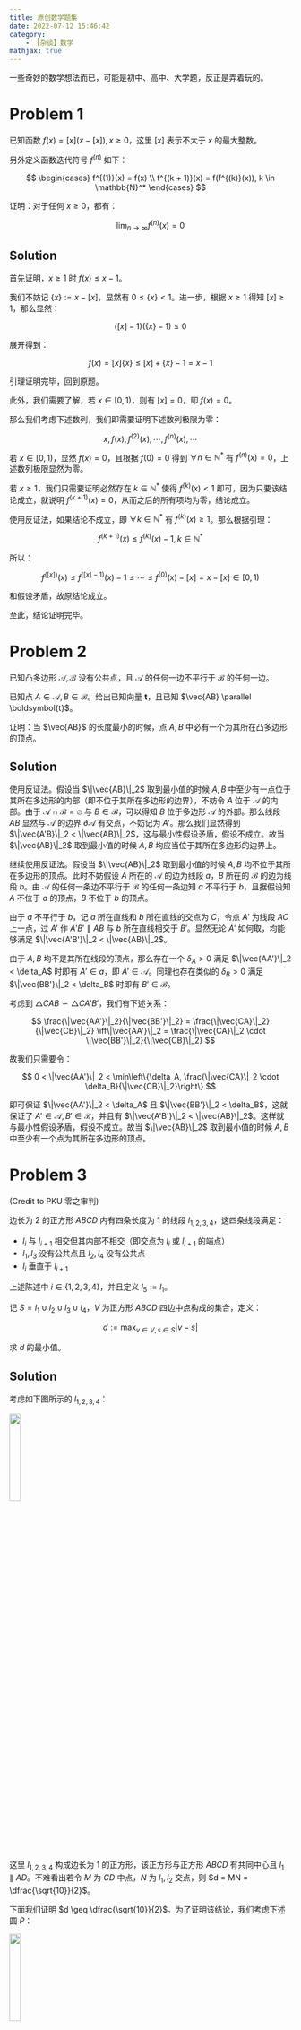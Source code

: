 ```yaml
---
title: 原创数学题集
date: 2022-07-12 15:46:42
category:
    - 【杂谈】数学
mathjax: true
---
```


一些奇妙的数学想法而已，可能是初中、高中、大学题，反正是弄着玩的。

<!-- more -->

$$
\newcommand{\i}{\mathop{\rm i}}
$$

# Problem 1

已知函数 $f(x) = [x](x - [x]), x \geq 0$，这里 $[x]$ 表示不大于 $x$ 的最大整数。

另外定义函数迭代符号 $f^{(n)}$ 如下：

$$
\begin{cases}
f^{(1)}(x) = f(x) \\
f^{(k + 1)}(x) = f(f^{(k)}(x)), k \in \mathbb{N}^*
\end{cases}
$$

证明：对于任何 $x \geq 0$，都有：

$$
\lim_{n \to \infty} f^{(n)}(x) = 0
$$

## Solution

首先证明，$x \geq 1$ 时 $f(x) \leq x - 1$。

我们不妨记 $\{x\} := x - [x]$，显然有 $0 \leq \{x\} < 1$。进一步，根据 $x \geq 1$ 得知 $[x] \geq 1$，那么显然：

$$
([x] - 1)(\{x\} - 1) \leq 0
$$

展开得到：

$$
f(x) = [x]\{x\} \leq [x] + \{x\} - 1 = x - 1
$$

引理证明完毕，回到原题。

此外，我们需要了解，若 $x \in [0, 1)$，则有 $[x] = 0$，即 $f(x) = 0$。

那么我们考虑下述数列，我们即需要证明下述数列极限为零：

$$
x, f(x), f^{(2)}(x), \cdots, f^{(n)}(x), \cdots
$$

若 $x \in [0, 1)$，显然 $f(x) = 0$，且根据 $f(0) = 0$ 得到 $\forall n \in \mathbb{N}^*$ 有 $f^{(n)}(x) = 0$，上述数列极限显然为零。

若 $x \geq 1$，我们只需要证明必然存在 $k \in \mathbb{N}^*$ 使得 $f^{(k)}(x) < 1$ 即可，因为只要该结论成立，就说明 $f^{(k + 1)}(x) = 0$，从而之后的所有项均为零，结论成立。

使用反证法，如果结论不成立，即 $\forall k \in \mathbb{N}^*$ 有 $f^{(k)}(x) \geq 1$。那么根据引理：

$$
f^{(k + 1)}(x) \leq f^{(k)}(x) - 1, k \in \mathbb{N}^*
$$

所以：

$$
f^{([x])}(x) \leq f^{([x] - 1)}(x) - 1 \leq \cdots \leq f^{(0)}(x) - [x] = x - [x] \in [0, 1)
$$

和假设矛盾，故原结论成立。

至此，结论证明完毕。

# Problem 2

已知凸多边形 $\mathcal{A}, \mathcal{B}$ 没有公共点，且 $\mathcal{A}$ 的任何一边不平行于 $\mathcal{B}$ 的任何一边。

已知点 $A \in \mathcal{A}, B \in \mathcal{B}$。给出已知向量 $\boldsymbol t$，且已知 $\vec{AB} \parallel \boldsymbol{t}$。

证明：当 $\vec{AB}$ 的长度最小的时候，点 $A, B$ 中必有一个为其所在凸多边形的顶点。

## Solution

使用反证法。假设当 $\|\vec{AB}\|_2$ 取到最小值的时候 $A, B$ 中至少有一点位于其所在多边形的内部（即不位于其所在多边形的边界），不妨令 $A$ 位于 $\mathcal{A}$ 的内部。由于 $\mathcal{A} \cap \mathcal{B} = \varnothing$ 与 $B \in \mathcal{B}$，可以得知 $B$ 位于多边形 $\mathcal{A}$ 的外部。那么线段 $AB$ 显然与 $\mathcal{A}$ 的边界 $\partial\mathcal{A}$ 有交点，不妨记为 $A'$。那么我们显然得到 $\|\vec{A'B}\|_2 < \|\vec{AB}\|_2$，这与最小性假设矛盾，假设不成立。故当 $\|\vec{AB}\|_2$ 取到最小值的时候 $A, B$ 均应当位于其所在多边形的边界上。

继续使用反证法。假设当 $\|\vec{AB}\|_2$ 取到最小值的时候 $A, B$ 均不位于其所在多边形的顶点。此时不妨假设 $A$ 所在的 $\mathcal{A}$ 的边为线段 $a$，$B$ 所在的 $\mathcal{B}$ 的边为线段 $b$。由 $\mathcal{A}$ 的任何一条边不平行于 $\mathcal{B}$ 的任何一条边知 $a$ 不平行于 $b$，且据假设知 $A$ 不位于 $a$ 的顶点，$B$ 不位于 $b$ 的顶点。

由于 $a$ 不平行于 $b$，记 $a$ 所在直线和 $b$ 所在直线的交点为 $C$，令点 $A'$ 为线段 $AC$ 上一点，过 $A'$ 作 $A'B' \parallel AB$ 与 $b$ 所在直线相交于 $B'$。显然无论 $A'$ 如何取，均能够满足 $\|\vec{A'B'}\|_2 < \|\vec{AB}\|_2$。

由于 $A, B$ 均不是其所在线段的顶点，那么存在一个 $\delta_A > 0$ 满足 $\|\vec{AA'}\|_2 < \delta_A$ 时即有 $A' \in a$，即 $A' \in \mathcal{A}$。同理也存在类似的 $\delta_B > 0$ 满足 $\|\vec{BB'}\|_2 < \delta_B$ 时即有 $B' \in \mathcal{B}$。

考虑到 $\triangle CAB \backsim \triangle CA'B'$，我们有下述关系：

$$
\frac{\|\vec{AA'}\|_2}{\|\vec{BB'}\|_2} = \frac{\|\vec{CA}\|_2}{\|\vec{CB}\|_2} \iff\|\vec{AA'}\|_2 = \frac{\|\vec{CA}\|_2 \cdot \|\vec{BB'}\|_2}{\|\vec{CB}\|_2}
$$

故我们只需要令：

$$
0 < \|\vec{AA'}\|_2 < \min\left\{\delta_A, \frac{\|\vec{CA}\|_2 \cdot \delta_B}{\|\vec{CB}\|_2}\right\}
$$

即可保证 $\|\vec{AA'}\|_2 < \delta_A$ 且 $\|\vec{BB'}\|_2 < \delta_B$，这就保证了 $A' \in \mathcal{A}, B' \in \mathcal{B}$，并且有 $\|\vec{A'B'}\|_2 < \|\vec{AB}\|_2$。这样就与最小性假设矛盾，假设不成立。故当 $\|\vec{AB}\|_2$ 取到最小值的时候 $A, B$ 中至少有一个点为其所在多边形的顶点。

# Problem 3

(Credit to PKU 零之审判)

边长为 $2$ 的正方形 $ABCD$ 内有四条长度为 $1$ 的线段 $l_{1, 2, 3, 4}$，这四条线段满足：

- $l_i$ 与 $l_{i + 1}$ 相交但其内部不相交（即交点为 $l_i$ 或 $l_{i + 1}$ 的端点）
- $l_1, l_3$ 没有公共点且 $l_2, l_4$ 没有公共点
- $l_i$ 垂直于 $l_{i + 1}$

上述陈述中 $i \in \{1, 2, 3, 4\}$，并且定义 $l_5 := l_1$。

记 $S = l_1 \cup l_2 \cup l_3 \cup l_4$，$V$ 为正方形 $ABCD$ 四边中点构成的集合，定义：

$$
d := \max_{v \in V, s \in S} |v - s|
$$

求 $d$ 的最小值。

## Solution

考虑如下图所示的 $l_{1, 2, 3, 4}$：

<img src="/uploads/original-problems/1.png" height="20%" width="20%" />

这里 $l_{1, 2, 3, 4}$ 构成边长为 $1$ 的正方形，该正方形与正方形 $ABCD$ 有共同中心且 $l_1 \parallel AD$。不难看出若令 $M$ 为 $CD$ 中点，$N$ 为 $l_1, l_2$ 交点，则 $d = MN = \dfrac{\sqrt{10}}{2}$。

下面我们证明 $d \geq \dfrac{\sqrt{10}}{2}$。为了证明该结论，我们考虑下述圆 $P$：

<img src="/uploads/original-problems/3.png" height="20%" width="20%" />

圆 $P$ 以正方形 $ABCD$ 的中心 $O$ 为圆心，半径为 $\dfrac{\sqrt{2}}{2}$。

我们首先证明下述引理，即如果 $l_{1, 2, 3, 4}$ 上有点 $X$ 在圆 $P$ 外或者在圆 $P$ 边界上，那么 $d \geq \dfrac{\sqrt{10}}{2}$。

我们考虑下述图形：

<img src="/uploads/original-problems/4.png" height="35%" width="35%" />

这里的四个虚线圆为以正方形 $ABCD$ 各边中点为圆心，以 $\dfrac{\sqrt{10}}{2}$ 为半径所作的。注意到由于这四个圆的内部（不包含边界）的交集完全位于圆 $P$ 的内部，这说明 $X$ 必然在这四个虚线圆中的某个之外或者这四个虚线圆中的某个的边界上。也就是说必然存在某个 $M \in V$ 使得 $MX \geq \dfrac{\sqrt{10}}{2}$，从而：

$$
d \geq MX \geq \dfrac{\sqrt{10}}{2}
$$

引理证明完毕，回到原题。

根据引理我们得知，如果 $l_{1, 2, 3, 4}$ 上有点在圆 $P$ 外，则欲证命题成立，所以现在只需要考虑 $S \subseteq P$。

根据题设对四条线段的约束，我们可以得知这四条线段仅有下述两种可能：

<img src="/uploads/original-problems/2.png" height="50%" width="50%" />

上述两种情况的旋转、镜面对称等视为同种情况。

首先考虑左边的情况，这里记 $A'D' = B'C' =: a, A'B' = C'D' =: b$，我们有 $0 < a, b \leq 1$。根据 $S \subseteq P$ 此时必然有下述两条虚线段长度不大于 $\sqrt{2}$：

<img src="/uploads/original-problems/5.png" height="25%" width="25%" />

从而有下述约束：

$$
\begin{cases}
a^2 + (2 - b)^2 \leq 2 \Rightarrow a^2 + b^2 - 4b + 2 \leq 0 \\
b^2 + (2 - a)^2 \leq 2 \Rightarrow a^2 + b^2 - 4a + 2 \leq 0 \\
\end{cases}
$$

两式相加并整理得到：

$$
(a - 1)^2 + (b - 1)^2 \leq 0
$$

可知 $a = b = 1$，此时 $A', B', C', D'$ 构成边长为 $1$ 的正方形。考虑到边长为 $1$ 的正方形的外接圆半径为 $\dfrac{\sqrt{2}}{2}$，所以为了 $S \subseteq P$，只能有该正方形内接于圆 $P$。

之后考虑右边的情况，根据 $S \subseteq P$ 此时必然有下述两条虚线段长度不大于 $\sqrt{2}$。

这里记 $A'B' = C'D' =: a, A'A'' =: b, D'D'' =: c$，我们有 $0 < a \leq 1$ 以及 $0 \leq b, c \leq 1 - a$：

<img src="/uploads/original-problems/6.png" height="20%" width="20%" />

从而有下述约束：

$$
\begin{cases}
D''C' + B'B'' \leq 1 \Rightarrow b - c + 1 \leq 1 \\
A''B' + C'C'' \leq 1 \Rightarrow c - b + 1 \leq 1 \\
\end{cases}
$$

可知 $b = c$，此时 $A'', B'', C'', D''$ 构成边长为 $1$ 的正方形。考虑到边长为 $1$ 的正方形的外接圆半径为 $\dfrac{\sqrt{2}}{2}$，所以为了 $S \subseteq P$，只能有该正方形内接于圆 $P$。

综上所述，此时无论如何均存在四个 $S$ 内的点构成内接于圆 $P$ 的正方形，至少说明 $S$ 中存在某一个点 $X$ 在圆 $P$ 边界上。根据引理，原命题证明完毕。

综上所述，$d$ 的最小值为 $\dfrac{\sqrt{10}}{2}$。

# Problem 4

记 $\theta_{n, k} := \dfrac{(2k + 1)\pi}{2^n}$，证明：

$$
\sum_{k = 0}^{2^n - 1} \frac{1}{1 - \cos\theta_{n, k}} = 2^{2n - 1}
$$

## Solution

我们注意到下述恒等式：

$$
\frac{4}{1 - \cos 2\theta} = \frac{1}{1 - \cos\theta} + \frac{1}{1 + \cos\theta}
$$

证明如下：

$$
\frac{1}{1 - \cos\theta} + \frac{1}{1 + \cos\theta} = \frac{2}{1 - \cos^2\theta} = \frac{4}{1 - (2\cos^2\theta - 1)} = \frac{4}{1 - \cos 2\theta}
$$

基于上述恒等式，我们令：

$$
S_n := \sum_{k = 0}^{2^n - 1} \frac{1}{1 - \cos\theta_{n, k}}
$$

我们即可得到：

$$
S_{n + 1} = \sum_{k = 0}^{2^{n + 1} - 1} \frac{1}{1 - \cos\theta_{n + 1, k}} = \sum_{k = 0}^{2^n - 1} \left(\frac{1}{1 - \cos\theta_{n + 1, k}} + \frac{1}{1 - \cos\theta_{n + 1, 2^n + k}}\right) \\
$$

这里注意到：

$$
\cos\theta_{n + 1, 2^n + k} = \cos\dfrac{[2(2^n + k) + 1]\pi}{2^{n + 1}} = \cos\left(1 + \frac{2k + 1}{2^{n + 1}}\right)\pi = -\cos\theta_{n + 1, k}
$$

另外注意到：

$$
\theta_{n, k} = \dfrac{(2k + 1)\pi}{2^n} = 2\theta_{n + 1, k}
$$

那么：

$$
\begin{aligned}
S_{n + 1} &= \sum_{k = 0}^{2^n - 1} \left(\frac{1}{1 - \cos\theta_{n + 1, k}} + \frac{1}{1 - \cos\theta_{n + 1, 2^n + k}}\right) \\
&= \sum_{k = 0}^{2^n - 1} \left(\frac{1}{1 - \cos\theta_{n + 1, k}} + \frac{1}{1 + \cos\theta_{n + 1, k}}\right) \\
&= \sum_{k = 0}^{2^n - 1} \frac{4}{1 - \cos2\theta_{n + 1, k}} \\
&= 4\sum_{k = 0}^{2^n - 1} \frac{1}{1 - \cos\theta_{n, k}} \\
&= 4S_n
\end{aligned}
$$

而显然有 $S_1 = 2$，从而命题证明完毕。

# Problem 5

已知正整数 $n$ 与实数 $x$，证明：

$$
\sum_{k = 0}^n C_n^k\sin kx = 2^n\cos^n\frac{x}{2}\sin\frac{nx}{2}
$$

## Solution

考虑 $(\cos x + \i\sin x + 1)^n \in \mathbb{C}$ 的虚部。

一方面：

$$
\begin{aligned}
(\cos x + \i\sin x + 1)^n &= \left[\left(2\cos^2\frac{x}{2} - 1\right) + 2\i\sin\frac{x}{2}\cos\frac{x}{2} + 1\right]^n \\
&= 2^n\cos^n\frac{x}{2}\left(\cos\frac{x}{2} + \i\sin\frac{x}{2}\right)^n \\
&= 2^n\cos^n\frac{x}{2}\cos\frac{nx}{2} + \i2^n\cos^n\frac{x}{2}\sin\frac{nx}{2}
\end{aligned}
$$

可知该复数的虚部即为欲证等式的右侧。

另一方面：

$$
\begin{aligned}
(\cos x + \i\sin x + 1)^n &= \sum_{k = 0}^n C_n^k(\cos x + \i\sin x)^k \\
&= \sum_{k = 0}^n C_n^k(\cos kx + \i\sin kx) \\
&= \sum_{k = 0}^n C_n^k\cos kx + \i\sum_{k = 0}^n C_n^k\sin kx
\end{aligned}
$$

可知该复数的虚部即为欲证等式的左侧。

综上所述，证明完毕。

# Problem 6

已知数列 $\{a_n\}_{n \geq 0}$ 满足 $a_0 = 1, a_1 = 0$ 且 $a_{n + 2} = (n + 1)(a_{n + 1} + a_n)$。证明：

$$
\sum_{k = 0}^n C_n^ka_k = n!
$$

## Solution

定义命题 $A_n$ 表示下述等式成立：

$$
\sum_{k = 0}^{n + 1} C_{n + 1}^ka_k = (n + 1)\sum_{k = 0}^n C_n^ka_k
$$

命题 $B_n$ 表示下述等式成立：

$$
\sum_{k = 0}^n C_n^ka_{k + 1} = n\sum_{k = 0}^n C_n^ka_k
$$

首先我们证明由 $B_n$ 能推出 $A_n$。现在在 $B_n$ 成立的基础上，考虑下述计算：

$$
\begin{aligned}
&(n + 1)\sum_{k = 0}^n C_n^ka_k = n\sum_{k = 0}^n C_n^ka_k + \sum_{k = 0}^n C_n^ka_k = \sum_{k = 0}^n C_n^ka_{k + 1} + \sum_{k = 0}^n C_n^ka_k \\
=& C_n^na_{n + 1} + \left(\sum_{k = 1}^n C_n^{k - 1}a_k + \sum_{k = 1}^n C_n^ka_k\right) + C_n^0a_0 = C_n^na_{n + 1} + \sum_{k = 1}^n (C_n^{k - 1} + C_n^k)a_k + C_n^0a_0 \\
=& C_{n + 1}^{n + 1}a_{n + 1} + \sum_{k = 1}^n C_{n + 1}^ka_k + C_{n + 1}^0a_0 = \sum_{k = 0}^{n + 1} C_{n + 1}^ka_k
\end{aligned}
$$

这就说明了在 $B_n$ 成立的基础上 $A_n$ 成立，其中第二个等号的依据为 $B_n$ 成立。

之后我们证明 $A_n, B_n$ 能推出 $B_{n + 1}$。现在在 $A_n, B_n$ 均成立的基础上，考虑下述计算：

$$
\begin{aligned}
&\sum_{k = 0}^{n + 1} C_{n + 1}^ka_{k + 1} = C_{n + 1}^0a_1 + \sum_{k = 1}^{n + 1} C_{n + 1}^ka_{k + 1} = \sum_{k = 1}^{n + 1} \frac{n + 1}{k}C_{n}^{k - 1}a_{k + 1} \\
=& (n + 1)\sum_{k = 0}^{n} \frac{1}{k + 1}C_{n}^{k} \cdot (k + 1)(a_{k + 1} + a_k) = (n + 1)\left(\sum_{k = 0}^{n} C_{n}^{k}a_{k + 1} + \sum_{k = 0}^{n} C_{n}^{k}a_k\right) \\
=& (n + 1)\left(n\sum_{k = 0}^{n} C_{n}^{k}a_k + \sum_{k = 0}^{n} C_{n}^{k}a_k\right) = (n + 1)\left[(n + 1)\sum_{k = 0}^{n} C_{n}^{k}a_k\right] = (n + 1)\sum_{k = 0}^{n + 1} C_{n + 1}^ka_k\\
\end{aligned}
$$

这就说明了在 $A_n, B_n$ 成立的基础上 $B_{n + 1}$ 成立，其中倒数第二个等号的依据为 $B_n$ 成立，倒数第一个等号的依据为 $A_n$ 成立。

而我们显然可以计算出 $a_2 = 1$，从而得知命题 $B_1$ 成立，进而据归纳法得到对任何的正整数 $n$，都有命题 $A_n$ 成立。据命题 $A_n$ 成立即可得到本问题欲证命题成立。

# Problem 7

已知正数数列 $\{x_k\}_{0 \leq k \leq n}$ 满足：

$$
x_0 = \sum_{k = 1}^n x_k
$$

定义数列 $\{y_k\}_{1 \leq k \leq n}$ 为：

$$
y_k := \sqrt{\sum_{i = 0}^{k - 1} x_i} \sqrt{\sum_{i = k}^n x_i}
$$

证明：

$$
1 < \sum_{k = 1}^n \frac{x_k}{y_k} < \frac{\pi}{2}
$$

## Solution

根据均值不等式显然有：

$$
y_k = \sqrt{\sum_{i = 0}^{k - 1} x_i} \sqrt{\sum_{i = k}^n x_i} \leq \frac{1}{2}\left(\sum_{i = 0}^{k - 1} x_i + \sum_{i = k}^n x_i\right) = \frac{1}{2}\left(x_0 + \sum_{i = 1}^n x_i\right) = x_0
$$

并且由于：

$$
\sum_{i = 0}^{k - 1} x_i > x_0 = \sum_{i = 1}^n x_i > \sum_{i = k}^n x_i
$$

得知上述等号无法取到，那么：

$$
\sum_{k = 1}^n \frac{x_k}{y_k} > \sum_{k = 1}^n \frac{x_k}{x_0} = 1
$$

从而不等式左侧得证。

为了证明不等式右侧，我们考虑下述数列 $\{S_k\}_{0 \leq k \leq n}$，其在 $k = 0$ 的时候定义为 $S_0 := 0$，在 $k > 0$ 的时候定义为：

$$
S_k := \sum_{i = 1}^k \frac{x_k}{x_0}
$$

考虑到 $\{x_k\}_{0 \leq k \leq n}$ 是正数数列，可以得知 $\{S_k\}_{0 \leq k \leq n}$ 是递增数列。另一方面，我们可以得知 $S_n = 1$。综合上述条件我们可以得知 $\{S_k\}_{0 \leq k \leq n}$ 各项均落在区间 $[0, 1]$ 上。

那么即存在所有项均落在区间 $\left[0, \dfrac{\pi}{2}\right]$ 上的数列 $\{\theta_k\}_{0 \leq k \leq n}$ 使得 $\sin\theta_k = S_k$ 对所有 $0 \leq k \leq n$ 成立。此时 $\theta_0 = 0$ 并且 $\theta_n = \dfrac{\pi}{2}$。另一方面，据 $\{S_k\}_{0 \leq k \leq n}$ 是递增数列得知 $\{\theta_k\}_{0 \leq k \leq n}$ 是递增数列。

从而我们得知：

$$
\begin{aligned}
y_k &= \sqrt{\sum_{i = 0}^{k - 1} x_i} \sqrt{\sum_{i = k}^n x_i} = x_0 \sqrt{\sum_{i = 0}^{k - 1} \frac{x_i}{x_0}} \sqrt{\sum_{i = k}^n \frac{x_i}{x_0}} = x_0 \sqrt{1 + S_{k - 1}} \sqrt{S_n - S_{k - 1}} \\
&= x_0 \sqrt{1 - S^2_{k - 1}} = x_0 \sqrt{1 - \sin^2\theta_{k - 1}} = x_0\cos\theta_{k - 1}
\end{aligned}
$$

从而：

$$
\begin{aligned}
\sum_{k = 1}^n \frac{x_k}{y_k} &= \sum_{k = 1}^n \frac{x_k}{x_0\cos\theta_{k - 1}} = \sum_{k = 1}^n \frac{S_k - S_{k - 1}}{\cos\theta_{k - 1}} = \sum_{k = 1}^n \frac{\sin\theta_k - \sin\theta_{k - 1}}{\cos\theta_{k - 1}} \\
&= \sum_{k = 1}^n \frac{2\cos\dfrac{\theta_k + \theta_{k - 1}}{2}\sin\dfrac{\theta_k - \theta_{k - 1}}{2}}{\cos\theta_{k - 1}} < 2\sum_{k = 1}^n\sin\dfrac{\theta_k - \theta_{k - 1}}{2}
\end{aligned}
$$

这里的不等号考虑到 $\{\theta_k\}_{0 \leq k \leq n}$ 是递增数列，从而 $\theta_k > \theta_{k - 1}$。

应用不等式 $\sin x < x, x > 0$ 得到：

$$
\sum_{k = 1}^n \frac{x_k}{y_k} < 2\sum_{k = 1}^n\sin\dfrac{\theta_k - \theta_{k - 1}}{2} < \sum_{k = 1}^n \theta_k - \theta_{k - 1} = \theta_n - \theta_0 = \frac{\pi}{2}
$$

综上所述，证明完毕。

# Problem 8

已知函数：

$$
f(x) = \frac{1}{[x] - \{x\} + 1}
$$

定义数列 $a_1 = 1$ 以及 $a_{n + 1} = f(a_n), n \geq 1$。证明：所有正有理数在数列 $\{a_n\}_{n \geq 1}$ 中均出现且仅出现一次。

## Solution

若 $x \in \mathbb{N}^+$，显然：

$$
f(x) = \frac{1}{x + 1} \in \mathbb{Q}^+
$$

若 $x \in \mathbb{Q}^+ \backslash \mathbb{N}^+$，记 $n := [x], \dfrac{p}{q} := \{x\}$，这里 $p, q \in \mathbb{N}^+, p < q, \mathop{\rm gcd}(p, q) = 1$，那么：

$$
f(x) = \frac{q}{nq - p + q} \in \mathbb{Q}
$$

注意到 $nq - p + q = (n + 1)q - p \geq q - p > 0$，所以 $f(x) \in \mathbb{Q}^+$。

所以若 $x \in \mathbb{Q}^+$ 则 $f(x) \in \mathbb{Q}^+$，据归纳法得知 $\{a_n\}_{n \geq 1}$ 中项均是正有理数。

下面说明数列 $\{a_n\}_{n \geq 1}$ 中没有重复项，即不存在 $m \neq n, m, n \in \mathbb{N}^+$ 使得 $a_m = a_n$。

首先说明 $f$ 是单射，即不存在 $x \neq y$ 使得 $f(x) = f(y)$。使用反证法，如果存在 $x \neq y$ 使得 $f(x) = f(y)$，那么：

$$
\frac{1}{[x] - \{x\} + 1} = \frac{1}{[y] - \{y\} + 1} \iff [x] - [y] = \{x\} - \{y\}
$$

那么：

$$
\mathbb{Z} \ni |[x] - [y]| = |\{x\} - \{y\}| < 1
$$

从而 $[x] = [y]$，进一步 $\{x\} = \{y\}$，也就是说 $x = y$，矛盾。故 $f$ 是单射。

回到原先证明，使用反证法。如果存在 $m \neq n, m, n \in \mathbb{N}^+$ 使得 $a_m = a_n$，考虑到 $f(0) = 1$，记函数迭代符号为 $f^{(n)}$，可以得到 $f^{(m)}(0) = f^{(n)}(0)$。考虑到 $f$ 是单射，所以 $f^{(|m - n|)}(0) = 0$，即 $a_{|m - n|} = 0$。这与先前证明的该数列均为正有理数矛盾。故数列 $\{a_n\}_{n \geq 1}$ 中没有重复项。

现在我们仅需要说明任何正有理数均出现在该数列中即可。

我们令 $g(x) := x + 1, h(x) := \dfrac{x}{x + 1}$。我们证明 $g(a_n) = a_{2n + 1}, h(a_n) = a_{2n}$。

使用归纳法，$n = 1$ 时上述命题的成立是显然的，假设 $n = k$ 时上述命题成立，考虑 $n = k + 1$。此时：

$$
a_{2k + 2} = f(a_{2k + 1}) = f(g(a_k)) = f(a_k + 1) = \frac{1}{[a_k + 1] - \{a_k + 1\} + 1} = \frac{1}{[a_k] - \{a_k\} + 2}
$$

而：

$$
h(a_{k + 1}) = \frac{a_{k + 1}}{a_{k + 1} + 1} = \frac{1}{1 + a_{k + 1}^{-1}} = \frac{1}{1 + (f(a_k))^{-1}} = \frac{1}{1 + ([a_k] - \{a_k\} + 1)} = \frac{1}{[a_k] - \{a_k\} + 2}
$$

故 $h(a_{k + 1}) = a_{2k + 2}$，此时：

$$
a_{2k + 3} = f(a_{2k + 2}) = f(h(a_{k + 1})) = \frac{1}{[h(a_{k + 1})] - \{h(a_{k + 1})\} + 1}
$$

由于 $x > 0$ 时 $0 < h(x) < 1$，所以：

$$
a_{2k + 3} = \frac{1}{1 - h(a_{k + 1})} = \frac{1}{1 - \dfrac{a_{k + 1}}{a_{k + 1} + 1}} = a_{k + 1} + 1 = g(a_{k + 1})
$$

故 $g(a_{k + 1}) = a_{2k + 3}$。据归纳法，证明完毕。

定义函数：

$$
\varphi(x) := \begin{cases}
g^{-1}(x) & x \geq 1 \\
h^{-1}(x) & x < 1 \\
\end{cases} = \begin{cases}
x - 1 & x \geq 1 \\
\dfrac{x}{1 - x} & x < 1 \\
\end{cases}
$$

对于既约分数 $\dfrac{p}{q} \in \mathbb{Q}^+$，显然有：

$$
\varphi\left(\dfrac{p}{q}\right) = \begin{cases}
\dfrac{p - q}{q} & p \geq q \\
\dfrac{p}{q - p} & p < q \\
\end{cases}
$$

显然任何正既约分数经过 $\varphi$ 映射后依然既约且分子和分母的和严格减少（特别规定 $0$ 的分子分母和为 $0$），而 $\varphi(0) = 0$，分子和分母的和保持不变。

对任何正既约分数 $\dfrac{p}{q}$，考虑序列 $\dfrac{p}{q}, \varphi\left(\dfrac{p}{q}\right), \varphi^{(2)}\left(\dfrac{p}{q}\right), \cdots, \varphi^{(n)}\left(\dfrac{p}{q}\right), \cdots$，序列中分子和分母的和显然始终非负且不增，这意味着从某一项开始分子分母和始终不变，而此时序列的项仅有可能全零。考虑到 $\varphi(x) = 0$ 的解仅有 $x = 0$ 或者 $x = 1$，这意味着序列中必然有 $1$。

这说明对任何正既约分数 $\dfrac{p}{q}$ 存在某一个 $g^{-1}, h^{-1}$ 组成的有限序列使得，这里 $\circ$ 是映射复合符号：

$$
g^{-1} \circ h^{-1} \circ h^{-1} \circ \cdots \circ g^{-1}\left(\dfrac{p}{q}\right) = 1
$$

也就是存在某一个 $g, h$ 组成的有限序列使得：

$$
g \circ \cdots \circ h \circ h \circ g(1) = \dfrac{p}{q}
$$

据之前的证明，$g \circ \cdots \circ h \circ h \circ g(1)$ 显然在数列 $\{a_n\}_{n \geq 1}$ 内，证明完毕。

# Problem 9

(Credit to 2023 某四省联考数学试卷)

椭圆曲线可以用于区块链等技术中的加密环节。

定义椭圆曲线 $C$：

$$
C := \{(x, y): y^2 = x^3 + ax + b, 4a^3 + 27b^2 \neq 0\}
$$

定义两个运算：

- 运算 $\tilde{\cdot}: C \to C$。令 $\tilde{P} \in C$ 是 $P \in C$ 关于 $x$ 轴的对称点
- 运算 $\oplus: C^2 \to C$。对 $P, Q \in C$：
    - 若直线 $PQ$ 与 $C$ 有第三个交点 $R \in C$，令 $P \oplus Q = \tilde{R}$
    - 若直线 $PQ$ 与 $C$ 相切且切点为 $P$，定义 $P \oplus Q = \tilde{P}$
    - 定义 $P \oplus \tilde{P} = 0^*$ 以及 $P \oplus 0^* = 0^* \oplus P = 0^*$

1. 已知 $\oplus$ 满足交换律、结合律，对于与曲线 $C$ 相切于 $P$ 的直线 $PQ$，其中 $P, Q \in C$，证明 $P \oplus P = \tilde{Q}$
2. 已知 $P(x_1, y_1), Q(x_2, y_2) \in C$，且 $PQ$ 与 $C$ 有第三个交点，求 $P \oplus Q$ 坐标

## Solution

Subproblem 1.

我们考虑式子 $P \oplus P \oplus Q \oplus \tilde{Q}$，据结合律：

$$
\begin{aligned}
P \oplus P \oplus Q \oplus \tilde{Q} &= (P \oplus P) \oplus (Q \oplus \tilde{Q}) = (P \oplus P) \oplus 0^* = P \oplus P
\end{aligned}
$$

另据结合律：

$$
\begin{aligned}
P \oplus P \oplus Q \oplus \tilde{Q} &= P \oplus (P \oplus Q) \oplus \tilde{Q}
\end{aligned}
$$

又 $PQ$ 与 $C$ 相切于 $P$，故 $P \oplus Q = \tilde{P}$，所以：

$$
\begin{aligned}
P \oplus P \oplus Q \oplus \tilde{Q} &= P \oplus \tilde{P} \oplus \tilde{Q} = 0^* \oplus \tilde{Q} = \tilde{Q}
\end{aligned}
$$

Subproblem 2.

设 $PQ$ 与曲线 $C$ 的第三个交点 $R$ 坐标为 $(x_3, y_3)$，那么 $P \oplus Q$ 的坐标为 $(x_3, -y_3)$。

从而 $y_i^2 = x_i^3 + ax_i + b, i \in \{1, 2, 3\}$。作差：

$$
\begin{cases}
y_3^2 - y_2^2 = (x_3^3 - x_2^3) + a(x_3 - x_2) \\
y_3^2 - y_1^2 = (x_3^3 - x_1^3) + a(x_3 - x_1) \\
\end{cases}
$$

若令 $PQ$ 的斜率为 $k$（斜率必然存在，否则 $R$ 不存在），则有：

$$
\begin{cases}
k(y_3 + y_2) = x_3^2 + x_2x_3 + x_2^2 + a \\
k(y_3 + y_1) = x_3^2 + x_1x_3 + x_1^2 + a \\
\end{cases}
$$

再作差：

$$
k(y_2 - y_1) = x_3(x_2 - x_1) + (x_2^2 - x_1^2) \Rightarrow k^2 = x_1 + x_2 + x_3
$$

从而就可以得到 $x_3$，基于此得到 $y_3$ 的计算则很简单了。

## Comment

这题我还是有些话想说的，我感觉这道题出得很新，但我并不觉得很好。因为很多学生会对这个运算是否是良定义产生疑问，进而在解题的时候对一些地方畏手畏脚，尤其是优等生会产生这种现象。

而且基于一个很新的背景出运算题，说实话，没什么意思。

# Problem 10

定义一个非负整数 $n$ 的二进制表示 $(a_ka_{k - 1} \cdots a_0)_2$，其需要满足：

- 对于所有 $0 \leq i \leq k$，都有 $a_i \in \{0, 1\}$
- 等式 $\sum_{i = 0}^k 2^ia_i = n$ 成立
- $0$ 的二进制表示为 $(0)_2$，并且 $n \neq 0$ 时有 $a_k = 1$

例如，$9$ 的二进制表示为 $(1001)_2$，二进制表示 $(101)_2$ 所代表的非负整数为 $5$。

1. 证明对于任意 $n \in \mathbb{N}$，其二进制表示存在且唯一
2. 对非负整数定义满足交换律与结合律的运算 $\oplus$ 如下：

- 若 $x, y \in \{0, 1\}$，若 $x = y$，那么 $x \oplus y = 0$，否则 $x \oplus y = 1$
- 若 $x, y$ 中有一个不属于 $\{0, 1\}$，记 $x$ 的二进制表示为 $(x_px_{p - 1} \cdots x_0)_2$，$y$ 的二进制表示为 $(y_qy_{q - 1} \cdots y_0)_2$。不妨 $p \geq q$，并额外约定 $i > q$ 时 $y_i = 0$，定义：

$$
x \oplus y = \sum_{i = 0}^p 2^i(x_i \oplus y_i)
$$

计算 $0 \oplus 1 \oplus \cdots \oplus n (n \in \mathbb{N})$ 的值

## Solution

Subproblem 1.

首先说明存在性，我们使用归纳法说明所有非负整数都存在二进制表示。首先容易看出 $0$ 的二进制表示唯一为 $(0)_2$，$1$ 的二进制表示唯一为 $(1)_2$。

假设任意 $n \leq 2^k - 1, k \in \mathbb{N}$ 的 $n$ 都具有二进制表示，下面证明所有 $n \leq 2^{k + 1} - 1$ 的 $n$ 都具有二进制表示。

显然得知 $n = 2^k$ 有二进制表示 $(100 \cdots 0)_2$。取 $2^k < n \leq 2^{k + 1} - 1$，显然有 $n - 2^k \leq 2^k - 1$，所以根据归纳假设 $n - 2^k$ 具有二进制表示 $(a_pa_{p - 1} \cdots a_0)_2$，根据定义有 $a_p = 1$。显然 $p < k$，否则：

$$
n - 2^k = \sum_{i = 0}^p 2^ia_i \geq 2^p \geq 2^k
$$

矛盾，故 $p < k$。

作二进制表示 $(b_kb_{k - 1} \cdots b_0)_2$，其中 $b_k = 1$，并且 $i \leq p$ 时 $b_i = a_i$，$p < i < k$ 时 $b_i = 0$。显然其满足二进制表示的第一和第三个条件，第二个条件验证如下：

$$
\sum_{i = 0}^k 2^ib_i = 2^k + \sum_{i = 0}^p 2^ia_i = 2^k + (n - 2^k) = n
$$

成立。据归纳法得知所有非负整数都有二进制表示。

之后说明唯一性，我们使用归纳法说明所有非负整数二进制表示唯一。首先容易看出 $0$ 的二进制表示唯一为 $(0)_2$，$1$ 的二进制表示唯一为 $(1)_2$。

假设任意 $n \leq 2^k - 1, k \in \mathbb{N}$ 的 $n$ 二进制表示唯一，下面证明所有 $n \leq 2^{k + 1} - 1$ 的 $n$ 二进制表示唯一。

对于 $2^k \leq n \leq 2^{k + 1} - 1$，假设其具有两个不同的二进制表示 $(a_pa_{p - 1} \cdots a_0)_2, (b_qb_{q - 1} \cdots b_0)_2$，根据定义 $a_p = b_q = 1$。这里不妨令 $p \geq q$。

如果 $p \neq q$，那么我们有：

$$
n = \sum_{i = 0}^q 2^ib_i \leq \sum_{i = 0}^q 2^i = 2^{q + 1} - 1 < 2^p \leq \sum_{i = 0}^p 2^ia_i = n
$$

矛盾，故 $p = q$。

另外，如果 $p > k$，则有：

$$
n = \sum_{i = 0}^p 2^ia_i \geq 2^p \geq 2^{k + 1}
$$

如果 $p < k$，则有：

$$
n = \sum_{i = 0}^p 2^ia_i \leq \sum_{i = 0}^p 2^i = 2^{p + 1} - 1 \leq 2^k - 1
$$

均矛盾，所以 $p = q = k$。

那么 $(a_{k - 1}a_{k - 2} \cdots a_0)_2, (b_{k - 1}b_{k - 2} \cdots b_0)_2$ 应当构成了 $n - 2^k$ 的两个不同的二进制表示，然而 $n - 2^k \leq 2^k - 1$，这与归纳假设矛盾。

据归纳法得知所有非负整数二进制表示唯一。

Subproblem 2.

我们归纳地证明：

$$
0 \oplus 1 \oplus \cdots \oplus n = \begin{cases}
n & n = 4k \\
1 & n = 4k + 1 \\
n + 1 & n = 4k + 2 \\
0 & n = 4k + 3 \\
\end{cases} \ (k \in \mathbb{N})
$$

在此之前，我们需要指出该运算具有以下性质：

$$
0 \oplus n = n, n \oplus n = 0, 2n \oplus 1 = 2n + 1, n \in \mathbb{N}^+
$$

不妨记 $n$ 的二进制表示为 $(a_ka_{k - 1} \cdots a_0)_2$，那么：

$$
\begin{aligned}
0 \oplus n &= \sum_{i = 0}^k 2^k(0 \oplus a_i) = \sum_{i = 0}^k 2^ka_i = n \\
n \oplus n &= \sum_{i = 0}^k 2^k(a_i \oplus a_i) = 0 \\
\end{aligned}
$$

另外考虑二进制表示 $(a_ka_{k - 1} \cdots a_00)_2$，其所代表的正整数为：

$$
\sum_{i = 1}^{k + 1} 2^ia_{i - 1} = 2\sum_{i = 0}^k 2^ia_i = 2n
$$

所以：

$$
2n \oplus 1 = (0 \oplus 1) + \sum_{i = 1}^{k + 1} 2^i(a_{i - 1} \oplus 0) = 1 + 2\sum_{i = 0}^k 2^ia_i = 2n + 1
$$

回到原题，我们首先计算出：

$$
\begin{aligned}
0 &= 0 \\
0 \oplus 1 &= 1 \\
0 \oplus 1 \oplus 2 &= 1 \oplus 2 = (1)_2 \oplus (10)_2 = (11)_2 = 3 \\
0 \oplus 1 \oplus 2 \oplus 3 &= 3 \oplus 3 = (11)_2 \oplus (11)_2 = 0 \\
\end{aligned}
$$

为简化记号，定义 $f(n) := 0 \oplus 1 \oplus \cdots \oplus n$。

假设 $n = 4(k - 1), 4(k - 1) + 1, 4(k - 1) + 2, 4(k - 1) + 3 (k \in \mathbb{N}^+)$ 时结论成立。

下证明 $n = 4k, 4k + 1, 4k + 2, 4k + 3$ 时结论成立。

不难根据先前得到的运算性质运算出：

$$
\begin{aligned}
f(4k) &= 0 \oplus 4k = 4k \\
f(4k + 1) &= 4k \oplus (4k + 1) = 4k \oplus (4k \oplus 1) = (4k \oplus 4k) \oplus 1 = 0 \oplus 1 = 1 \\
f(4k + 2) &= 1 \oplus (4k + 2) = 4k + 3 \\
f(4k + 3) &= (4k + 3) \oplus (4k + 3) = 0 \\
\end{aligned}
$$

据此，证明完毕。
